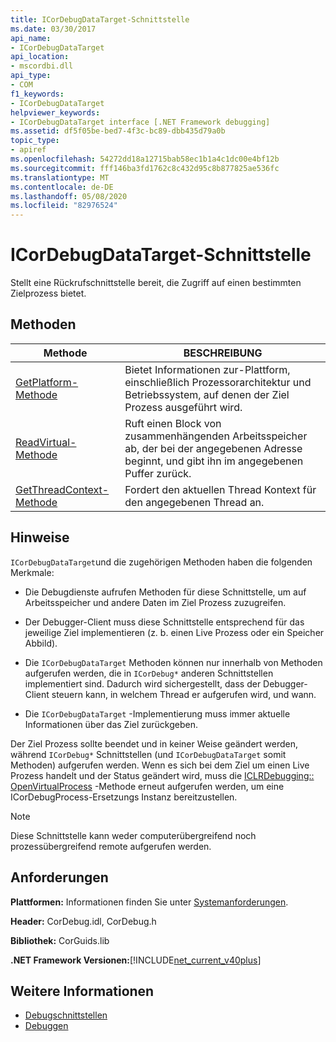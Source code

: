 ```yaml
---
title: ICorDebugDataTarget-Schnittstelle
ms.date: 03/30/2017
api_name:
- ICorDebugDataTarget
api_location:
- mscordbi.dll
api_type:
- COM
f1_keywords:
- ICorDebugDataTarget
helpviewer_keywords:
- ICorDebugDataTarget interface [.NET Framework debugging]
ms.assetid: df5f05be-bed7-4f3c-bc89-dbb435d79a0b
topic_type:
- apiref
ms.openlocfilehash: 54272dd18a12715bab58ec1b1a4c1dc00e4bf12b
ms.sourcegitcommit: fff146ba3fd1762c8c432d95c8b877825ae536fc
ms.translationtype: MT
ms.contentlocale: de-DE
ms.lasthandoff: 05/08/2020
ms.locfileid: "82976524"
---
```

# <a name="icordebugdatatarget-interface"></a>ICorDebugDataTarget-Schnittstelle
Stellt eine Rückrufschnittstelle bereit, die Zugriff auf einen bestimmten Zielprozess bietet.  
  
## <a name="methods"></a>Methoden  
  
|Methode|BESCHREIBUNG|  
|------------|-----------------|  
|[GetPlatform-Methode](icordebugdatatarget-getplatform-method.md)|Bietet Informationen zur-Plattform, einschließlich Prozessorarchitektur und Betriebssystem, auf denen der Ziel Prozess ausgeführt wird.|  
|[ReadVirtual-Methode](icordebugdatatarget-readvirtual-method.md)|Ruft einen Block von zusammenhängenden Arbeitsspeicher ab, der bei der angegebenen Adresse beginnt, und gibt ihn im angegebenen Puffer zurück.|  
|[GetThreadContext-Methode](icordebugdatatarget-getthreadcontext-method.md)|Fordert den aktuellen Thread Kontext für den angegebenen Thread an.|  
  
## <a name="remarks"></a>Hinweise  
 `ICorDebugDataTarget`und die zugehörigen Methoden haben die folgenden Merkmale:  
  
- Die Debugdienste aufrufen Methoden für diese Schnittstelle, um auf Arbeitsspeicher und andere Daten im Ziel Prozess zuzugreifen.  
  
- Der Debugger-Client muss diese Schnittstelle entsprechend für das jeweilige Ziel implementieren (z. b. einen Live Prozess oder ein Speicher Abbild).  
  
- Die `ICorDebugDataTarget` Methoden können nur innerhalb von Methoden aufgerufen werden, die in `ICorDebug*` anderen Schnittstellen implementiert sind. Dadurch wird sichergestellt, dass der Debugger-Client steuern kann, in welchem Thread er aufgerufen wird, und wann.  
  
- Die `ICorDebugDataTarget` -Implementierung muss immer aktuelle Informationen über das Ziel zurückgeben.  
  
 Der Ziel Prozess sollte beendet und in keiner Weise geändert werden, während `ICorDebug*` Schnittstellen (und `ICorDebugDataTarget` somit Methoden) aufgerufen werden. Wenn es sich bei dem Ziel um einen Live Prozess handelt und der Status geändert wird, muss die [ICLRDebugging:: OpenVirtualProcess](iclrdebugging-openvirtualprocess-method.md) -Methode erneut aufgerufen werden, um eine ICorDebugProcess-Ersetzungs Instanz bereitzustellen.  
  
> [!NOTE]
> Diese Schnittstelle kann weder computerübergreifend noch prozessübergreifend remote aufgerufen werden.  
  
## <a name="requirements"></a>Anforderungen  
 **Plattformen:** Informationen finden Sie unter [Systemanforderungen](../../get-started/system-requirements.md).  
  
 **Header:** CorDebug.idl, CorDebug.h  
  
 **Bibliothek:** CorGuids.lib  
  
 **.NET Framework Versionen:**[!INCLUDE[net_current_v40plus](../../../../includes/net-current-v40plus-md.md)]  
  
## <a name="see-also"></a>Weitere Informationen

- [Debugschnittstellen](debugging-interfaces.md)
- [Debuggen](index.md)
